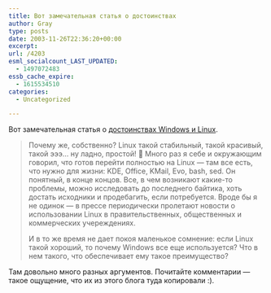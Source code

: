 ```yaml
---
title: Вот замечательная статья о достоинствах
author: Gray
type: posts
date: 2003-11-26T22:36:20+00:00
excerpt:
url: /4203
esml_socialcount_LAST_UPDATED:
  - 1497072483
essb_cache_expire:
  - 1615534510
categories:
  - Uncategorized

---
```








Вот замечательная статья о <a href="http://linuxshop.ru/linuxbegin/article590.html" target="_blank">достоинствах Windows и Linux</a>.

> Почему же, собственно? Linux такой стабильный, такой красивый, такой эээ&#8230; ну ладно, простой! 🙂 Много раз я себе и окружающим говорил, что готов перейти полностью на Linux &#8212; там все есть, что нужно для жизни: KDE, Office, KMail, Evo, bash, sed. Он понятный, в конце концов. Все, в чем возникают какие-то проблемы, можно исследовать до последнего байтика, хоть достать исходники и продебагить, если потребуется. Вроде бы я не одинок &#8212; в прессе периодически пролетают новости о использовании Linux в правительственных, общественных и коммерческих учереждениях.
> 
> И в то же время не дает покоя маленькое сомнение: если Linux такой хороший, то почему Windows все еще используется? Что в нем такого, что обеспечивает ему такое преимущество? 

Там довольно много разных аргументов. Почитайте комментарии &#8212; такое ощущение, что их из этого блога туда копировали :).